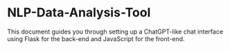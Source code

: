 # NLP-Data-Analysis-Tool
This document guides you through setting up a ChatGPT-like chat interface using Flask for the back-end and JavaScript for the front-end.
